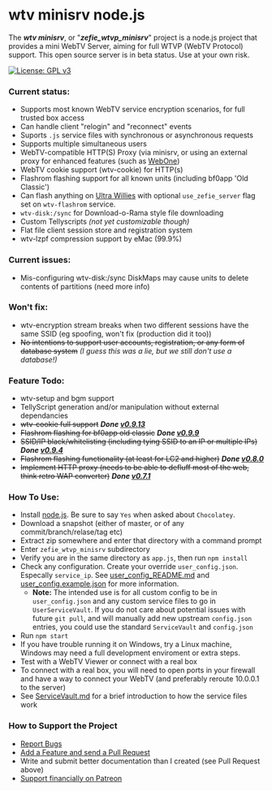 # wtv minisrv node.js

The ***wtv minisrv***, or "***zefie_wtvp_minisrv***" project is a node.js project that provides a mini WebTV Server, aiming for full WTVP (WebTV Protocol) support.
This open source server is in beta status. Use at your own risk.

[![License: GPL v3](https://img.shields.io/badge/License-GPLv3-blue.svg)](https://www.gnu.org/licenses/gpl-3.0)

### Current status:
- Supports most known WebTV service encryption scenarios, for full trusted box access
- Can handle client "relogin" and "reconnect" events
- Suports `.js` service files with synchronous or asynchronous requests
- Supports multiple simultaneous users
- WebTV-compatible HTTP(S) Proxy (via minisrv, or using an external proxy for enhanced features (such as [WebOne](https://github.com/atauenis/webone))
- WebTV cookie support (wtv-cookie) for HTTP(s)
- Flashrom flashing support for all known units (including bf0app 'Old Classic')
- Can flash anything on [Ultra Willies](https://wtv.zefie.com/willie.php) with optional `use_zefie_server` flag set on `wtv-flashrom` service.
- `wtv-disk:/sync` for Download-o-Rama style file downloading
- Custom Tellyscripts *(not yet customizable though)*
- Flat file client session store and registration system
- wtv-lzpf compression support by eMac (99.9%)

### Current issues:
- Mis-configuring wtv-disk:/sync DiskMaps may cause units to delete contents of partitions (need more info)

### Won't fix:
- wtv-encryption stream breaks when two different sessions have the same SSID (eg spoofing, won't fix (production did it too))
- ~~No intentions to support user accounts, registration, or any form of database system~~ *(I guess this was a lie, but we still don't use a database!)*

### Feature Todo:
- wtv-setup and bgm support
- TellyScript generation and/or manipulation without external dependancies
- ~~wtv-cookie full support~~ ***Done [v0.9.13](https://github.com/zefie/zefie_wtvp_minisrv/releases/tag/v0.9.13)***
- ~~Flashrom flashing for bf0app old classic~~ ***Done [v0.9.9](https://github.com/zefie/zefie_wtvp_minisrv/releases/tag/v0.9.9)***
- ~~SSID/IP black/whitelisting (including tying SSID to an IP or multiple IPs)~~ ***Done [v0.9.4](https://github.com/zefie/zefie_wtvp_minisrv/releases/tag/v0.9.4)***
- ~~Flashrom flashing functionality (at least for LC2 and higher)~~ ***Done [v0.8.0](https://github.com/zefie/zefie_wtvp_minisrv/releases/tag/v0.8.0)***
- ~~Implement HTTP proxy (needs to be able to defluff most of the web, think retro WAP converter)~~ ***Done [v0.7.1](https://github.com/zefie/zefie_wtvp_minisrv/releases/tag/v0.7.1)***

### How To Use:
- Install [node.js](https://nodejs.org/en/download/). Be sure to say `Yes` when asked about `Chocolatey`.
- Download a snapshot (either of master, or of any commit/branch/relase/tag etc)
- Extract zip somewhere and enter that directory with a command prompt
- Enter `zefie_wtvp_minisrv` subdirectory
- Verify you are in the same directory as `app.js`, then run `npm install`
- Check any configuration. Create your override `user_config.json`. Especally `service_ip`. See [user_config_README.md](user_config_README.md) and [user_config.example.json](zefie_wtvp_minisrv/user_config.example.json) for more information.
  - **Note:** The intended use is for all custom config to be in `user_config.json` and any custom service files to go in `UserServiceVault`.  If you do not care about potential issues with future `git pull`, and will manually add new upstream `config.json` entries, you could use the standard `ServiceVault` and `config.json`
- Run `npm start`
- If you have trouble running it on Windows, try a Linux machine, Windows may need a full development enviroment or extra steps.
- Test with a WebTV Viewer or connect with a real box
- To connect with a real box, you will need to open ports in your firewall and have a way to connect your WebTV (and preferably reroute 10.0.0.1 to the server)
- See [ServiceVault.md](ServiceVault.md) for a brief introduction to how the service files work

### How to Support the Project
- [Report Bugs](https://github.com/zefie/zefie_wtvp_minisrv/issues)
- [Add a Feature and send a Pull Request](https://github.com/zefie/zefie_wtvp_minisrv/pulls)
- Write and submit better documentation than I created (see Pull Request above)
- [Support financially on Patreon](https://www.patreon.com/zefie)
